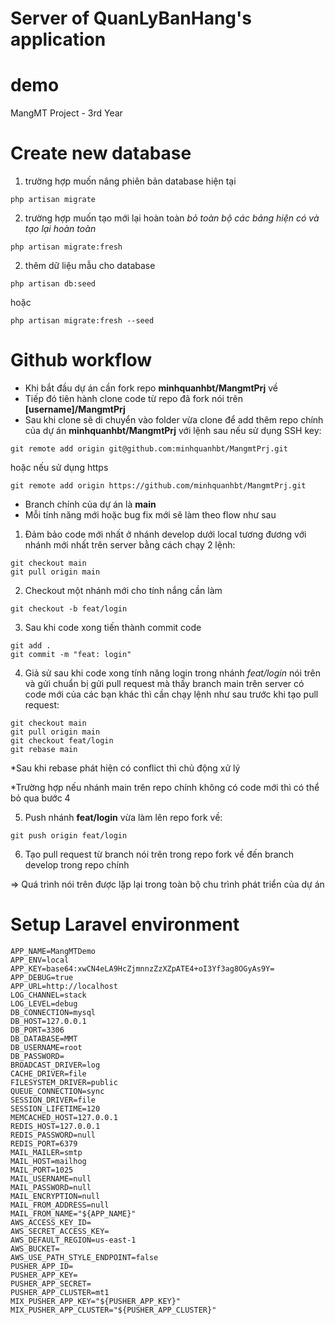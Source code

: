 # Server of QuanLyBanHang's application
# demo
 MangMT Project - 3rd Year

# Create new database

1. trường hợp muốn nâng phiên bản database hiện tại
```
php artisan migrate
```
2. trường hợp muốn tạo mới lại hoàn toàn *bỏ toàn bộ các bảng hiện có và tạo lại hoàn toàn*
```
php artisan migrate:fresh
```
2. thêm dữ liệu mẫu cho database
```
php artisan db:seed
```
hoặc
```
php artisan migrate:fresh --seed
```
# Github workflow

- Khi bắt đầu dự án cần fork repo **minhquanhbt/MangmtPrj** về
- Tiếp đó tiên hành clone code từ repo đã fork nói trên **[username]/MangmtPrj**
- Sau khi clone sẽ di chuyển vào folder vừa clone để add thêm repo chính của dự án **minhquanhbt/MangmtPrj** với lệnh sau nếu sử dụng SSH key:
```
git remote add origin git@github.com:minhquanhbt/MangmtPrj.git
```
hoặc nếu sử dụng https
```
git remote add origin https://github.com/minhquanhbt/MangmtPrj.git
```
- Branch chính của dự án là **main**
- Mỗi tính năng mới hoặc bug fix mới sẽ làm theo flow như sau
1. Đảm bảo code mới nhất ở nhánh develop dưới local tương đương với nhánh mới nhất trên server bằng cách chạy 2 lệnh:
```
git checkout main
git pull origin main
```

2. Checkout một nhánh mới cho tính nắng cần làm

```
git checkout -b feat/login
```

3. Sau khi code xong tiến thành commit code
```
git add .
git commit -m "feat: login"
```

4. Giả sử sau khi code xong tính năng login trong nhánh *feat/login* nói trên và gửi chuẩn bị gửi pull request mà thấy branch main trên server có code mới của các bạn khác thì cần chạy lệnh như sau trước khi tạo pull request:
```
git checkout main
git pull origin main
git checkout feat/login
git rebase main
```
*Sau khi rebase phát hiện có conflict thì chủ động xử lý

*Trường hợp nếu nhánh main trên repo chính không có code mới thì có thể bỏ qua bước 4

5. Push nhánh **feat/login** vừa làm lên repo fork về:
```
git push origin feat/login
```

6. Tạo pull request từ branch nói trên trong repo fork về đến branch develop trong repo chính

=> Quá trình nói trên được lặp lại trong toàn bộ chu trình phát triển của dự án
# Setup Laravel environment
```
APP_NAME=MangMTDemo
APP_ENV=local
APP_KEY=base64:xwCN4eLA9HcZjmnnzZzXZpATE4+oI3Yf3ag8OGyAs9Y=
APP_DEBUG=true
APP_URL=http://localhost
LOG_CHANNEL=stack
LOG_LEVEL=debug
DB_CONNECTION=mysql
DB_HOST=127.0.0.1
DB_PORT=3306
DB_DATABASE=MMT
DB_USERNAME=root
DB_PASSWORD=
BROADCAST_DRIVER=log
CACHE_DRIVER=file
FILESYSTEM_DRIVER=public
QUEUE_CONNECTION=sync
SESSION_DRIVER=file
SESSION_LIFETIME=120
MEMCACHED_HOST=127.0.0.1
REDIS_HOST=127.0.0.1
REDIS_PASSWORD=null
REDIS_PORT=6379
MAIL_MAILER=smtp
MAIL_HOST=mailhog
MAIL_PORT=1025
MAIL_USERNAME=null
MAIL_PASSWORD=null
MAIL_ENCRYPTION=null
MAIL_FROM_ADDRESS=null
MAIL_FROM_NAME="${APP_NAME}"
AWS_ACCESS_KEY_ID=
AWS_SECRET_ACCESS_KEY=
AWS_DEFAULT_REGION=us-east-1
AWS_BUCKET=
AWS_USE_PATH_STYLE_ENDPOINT=false
PUSHER_APP_ID=
PUSHER_APP_KEY=
PUSHER_APP_SECRET=
PUSHER_APP_CLUSTER=mt1
MIX_PUSHER_APP_KEY="${PUSHER_APP_KEY}"
MIX_PUSHER_APP_CLUSTER="${PUSHER_APP_CLUSTER}"
```